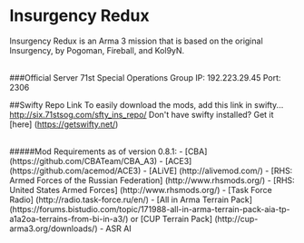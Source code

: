 # Insurgency Redux
Insurgency Redux is an Arma 3 mission that is based on the original Insurgency, by Pogoman, Fireball, and Kol9yN.<br/>
<br/>

###Official Server
71st Special Operations Group
IP: 192.223.29.45
Port: 2306

##Swifty Repo Link
To easily download the mods, add this link in swifty... http://six.71stsog.com/sfty_ins_repo/
Don't have swifty installed? Get it [here] (https://getswifty.net/)

<br/>
#####Mod Requirements as of version 0.8.1:
- [CBA] (https://github.com/CBATeam/CBA_A3)
- [ACE3] (https://github.com/acemod/ACE3)
- [ALiVE] (http://alivemod.com/)
- [RHS: Armed Forces of the Russian Federation] (http://www.rhsmods.org/)
- [RHS: United States Armed Forces] (http://www.rhsmods.org/)
- [Task Force Radio] (http://radio.task-force.ru/en/)
- [All in Arma Terrain Pack] (https://forums.bistudio.com/topic/171988-all-in-arma-terrain-pack-aia-tp-a1a2oa-terrains-from-bi-in-a3/) or [CUP Terrain Pack] (http://cup-arma3.org/downloads/)
- ASR AI
